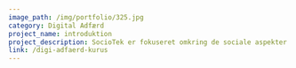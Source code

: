 ```yaml
---
image_path: /img/portfolio/325.jpg
category: Digital Adfærd
project_name: introduktion
project_description: SocioTek er fokuseret omkring de sociale aspekter af teknologien. Vi interesserer os for hvilke medier vi bruger, hvordan det påvirker vores hverdag og samfund. SocioTek er fokuseret omkring de sociale aspekter af teknologien. Vi interesserer os for hvilke medier vi bruger, hvordan det påvirker vores hverdag og samfund. SocioTek er fokuseret omkring de sociale aspekter af teknologien. Vi interesserer os for hvilke medier vi bruger, hvordan det påvirker vores hverdag og samfund. SocioTek er fokuseret omkring de sociale aspekter af teknologien. Vi interesserer os for hvilke medier vi bruger, hvordan det påvirker vores hverdag og samfund.
link: /digi-adfaerd-kurus
---
```

